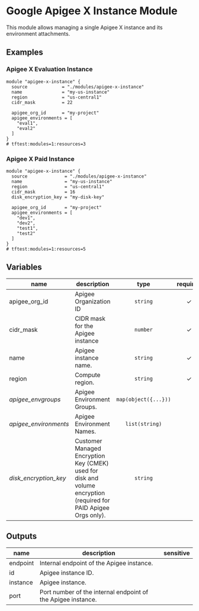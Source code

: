 # Google Apigee X Instance Module

This module allows managing a single Apigee X instance and its environment attachments.

## Examples

### Apigee X Evaluation Instance

```hcl
module "apigee-x-instance" {
  source             = "./modules/apigee-x-instance"
  name               = "my-us-instance"
  region             = "us-central1"
  cidr_mask          = 22

  apigee_org_id      = "my-project"
  apigee_environments = [
    "eval1",
    "eval2"
  ]
}
# tftest:modules=1:resources=3
```

### Apigee X Paid Instance

```hcl
module "apigee-x-instance" {
  source              = "./modules/apigee-x-instance"
  name                = "my-us-instance"
  region              = "us-central1"
  cidr_mask           = 16
  disk_encryption_key = "my-disk-key"

  apigee_org_id       = "my-project"
  apigee_environments = [
    "dev1",
    "dev2",
    "test1",
    "test2"
  ]
}
# tftest:modules=1:resources=5
```

<!-- BEGIN TFDOC -->
## Variables

| name | description | type | required | default |
|---|---|:---: |:---:|:---:|
| apigee_org_id | Apigee Organization ID | <code title="">string</code> | ✓ |  |
| cidr_mask | CIDR mask for the Apigee instance | <code title="number&#10;validation &#123;&#10;condition     &#61; contains&#40;&#91;16, 20, 22&#93;, var.cidr_mask&#41;&#10;error_message &#61; &#34;Invalid CIDR mask; Allowed values for cidr_mask: &#91;16, 20, 22&#93;.&#34;&#10;&#125;">number</code> | ✓ |  |
| name | Apigee instance name. | <code title="">string</code> | ✓ |  |
| region | Compute region. | <code title="">string</code> | ✓ |  |
| *apigee_envgroups* | Apigee Environment Groups. | <code title="map&#40;object&#40;&#123;&#10;environments &#61; list&#40;string&#41;&#10;hostnames    &#61; list&#40;string&#41;&#10;&#125;&#41;&#41;">map(object({...}))</code> |  | <code title="">{}</code> |
| *apigee_environments* | Apigee Environment Names. | <code title="list&#40;string&#41;">list(string)</code> |  | <code title="">[]</code> |
| *disk_encryption_key* | Customer Managed Encryption Key (CMEK) used for disk and volume encryption (required for PAID Apigee Orgs only). | <code title="">string</code> |  | <code title="">null</code> |

## Outputs

| name | description | sensitive |
|---|---|:---:|
| endpoint | Internal endpoint of the Apigee instance. |  |
| id | Apigee instance ID. |  |
| instance | Apigee instance. |  |
| port | Port number of the internal endpoint of the Apigee instance. |  |
<!-- END TFDOC -->
